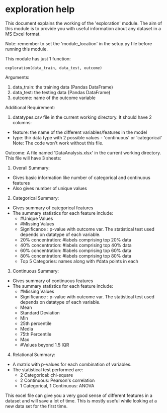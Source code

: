 # exploration help

This document explains the working of the 'exploration' module. The aim of this module is to provide you with useful information about any dataset in a MS Excel format.

Note: remember to set the 'module_location' in the setup.py file before running this module.

This module has just 1 function:

`exploration(data_train, data_test, outcome)`

Arguments:
1. data_train: the training data (Pandas DataFrame)
2. data_test: the testing data {Pandas DataFrame)
3. outcome: name of the outcome variable

Additional Requirement:
1. datatypes.csv file in the current working directory. It should have 2 columns: 
  - feature: the name of the different variables/features in the model
  - type: thir data type with 2 possible values - 'continuous' or 'categorical'
Note: The code won't work without this file.

Outcome:
A file named 'DataAnalysis.xlsx' in the current working directory. This file will have 3 sheets:

1. Overall Summary:
  - Gives basic information like number of categorical and continuous features
  - Also gives number of unique values

2. Categorical Summary:
  - Gives summary of categorical features
  - The summary statistics for each feature include:
    - #Unique Values
    - #Missing Values
    - Significance : p-value with outcome var. The statistical test used depends on datatype of each variable.
    - 20% concentration: #labels comprising top 20% data
    - 40% concentration: #labels comprising top 40% data
    - 60% concentration: #labels comprising top 60% data
    - 80% concentration: #labels comprising top 80% data
    - Top 5 Categories: names along with #data points in each

3. Continuous Summary:
  - Gives summary of continuous features
  - The summary statistics for each feature include:
    - #Missing Values
    - Significance : p-value with outcome var. The statistical test used depends on datatype of each variable.
    - Mean
    - Standard Deviation
    - Min
    - 25th percentile
    - Media
    - 75th Percentile
    - Max
    - #Values beyond 1.5 IQR

4. Relational Summary:
  - A matrix with p-values for each combination of variables.
  - The statistical test performed are:
    - 2 Categorical: chi-square
    - 2 Continuous: Pearson's correlation
    - 1 Categorical, 1 Continuous: ANOVA
    
This excel file can give you a very good sense of different features in a dataset and will save a lot of time. This is mostly useful while looking at a new data set for the first time.
